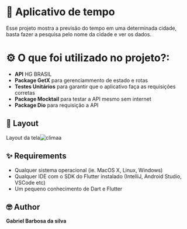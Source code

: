 
# 📱 Aplicativo de tempo 

Esse projeto mostra a previsão do tempo em uma determinada cidade, basta fazer a pesquisa pelo nome da cidade e ver os dados.

# ⚙️ O que foi utilizado no projeto?:

<ul>
  <li><b>API</b> HG BRASIL</li>
  <li><b>Package GetX</b> para gerenciammento de estado e rotas</li>
  <li><b>Testes Unitários</b> para garantir que o aplicativo faça as requisições corretas</li>
  <li><b>Package Mocktail</b> para testar a API mesmo sem internet</li>
  <li><b>Package Dio</b> para requisição a API</li>
</ul>


## 📸 Layout

Layout da tela![climaa](https://github.com/gabrieuu/weather_app/assets/81256082/845f35b8-d2e9-4536-81a7-e5ed335e7584)


## ✨ Requirements
* Qualquer sistema operacional (ie. MacOS X, Linux, Windows)
* Qualquer IDE com o SDK do Flutter instalado (IntelliJ, Android Studio, VSCode etc)
* Um pequeno conhecimento de Dart e Flutter


## 🤓 Author
**Gabriel Barbosa da silva** 

